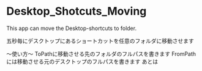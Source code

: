# Desktop_Shotcuts_Moving
This app can move the Desktop-shortcuts to folder.

五秒毎にデスクトップにあるショートカットを任意のフォルダに移動させます

～使い方～
ToPathに移動させる先のフォルダのフルパスを書きます
FromPathには移動させる元のデスクトップのフルパスを書きます
あとは
